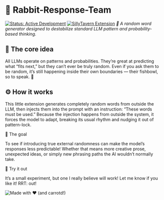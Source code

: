 # 🐇 Rabbit-Response-Team
[![Status: Active Development](https://img.shields.io/badge/Status-Active%20Development-orange.svg)](https://github.com/your-repo/CarrotKernel)
[![SillyTavern Extension](https://img.shields.io/badge/SillyTavern-Extension-blue.svg)](https://docs.sillytavern.app/)
*🎲 A random word generator designed to destabilize standard LLM pattern and probability-based thinking.*

## 💭 The core idea

All LLMs operate on patterns and probabilities.
They’re great at predicting what “fits next,” but they can’t ever be truly random.
Even if you ask them to be random, it’s still happening inside their own boundaries — their fishbowl, so to speak. 🐠

## ⚙️ How it works

This little extension generates completely random words from outside the LLM, then injects them into the prompt with an instruction:
“These words must be used.”
Because the injection happens from outside the system, it forces the model to adapt, breaking its usual rhythm and nudging it out of pattern-lock.

🎯 The goal

To see if introducing true external randomness can make the model’s responses less predictable!
Whether that means more creative prose, unexpected ideas, or simply new phrasing paths the AI wouldn’t normally take.

🧪 Try it out

It’s a small experiment, but one I really believe will work! Let me know if you like it! RRT: out!

![Made with ❤️ (and carrotd!)](https://img.shields.io/badge/Made%20with-%E2%9D%A4-red)
